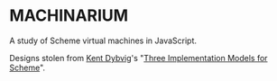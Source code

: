 # MACHINARIUM #

A study of Scheme virtual machines in JavaScript.

Designs stolen from [Kent Dybvig](http://www.cs.indiana.edu/~dyb/)'s
"[Three Implementation Models for Scheme](www.cs.indiana.edu/~dyb/papers/3imp.pdf)".


